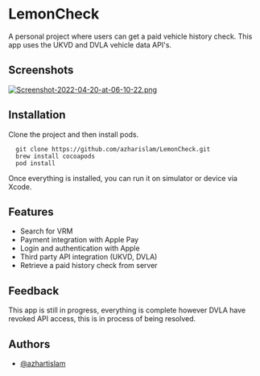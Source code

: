
# LemonCheck

A personal project where users can get a paid vehicle history check. This app uses the UKVD and DVLA vehicle data API's. 



## Screenshots

[![Screenshot-2022-04-20-at-06-10-22.png](https://i.postimg.cc/L5QN95hn/Screenshot-2022-04-20-at-06-10-22.png)](https://postimg.cc/dZd8nq2Y)


## Installation

Clone the project and then install pods. 

```
  git clone https://github.com/azharislam/LemonCheck.git
  brew install cocoapods
  pod install 
```
Once everything is installed, you can run it on simulator or device via Xcode.


## Features

- Search for VRM
- Payment integration with Apple Pay
- Login and authentication with Apple 
- Third party API integration (UKVD, DVLA)
- Retrieve a paid history check from server

## Feedback

This app is still in progress, everything is complete however DVLA have revoked API access, this is in process of being resolved.

## Authors

- [@azhartislam](https://www.github.com/azhartislam)
